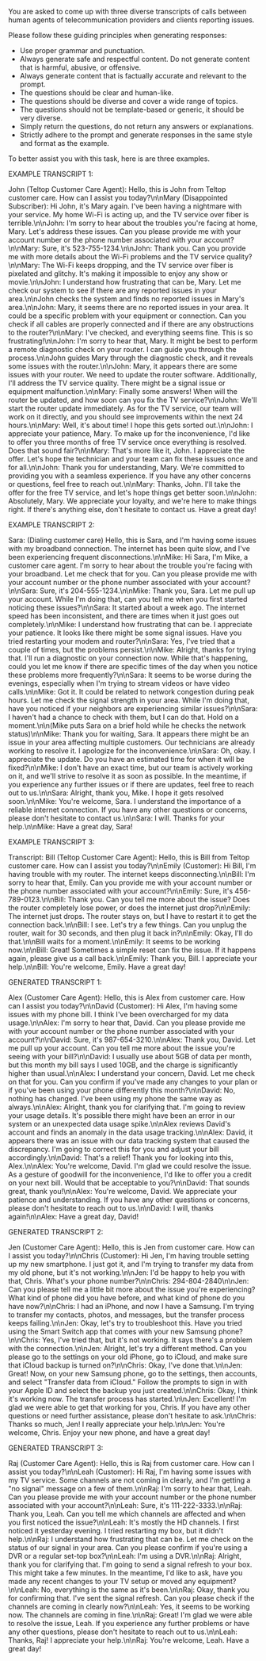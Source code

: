 You are asked to come up with three diverse transcripts of calls between human agents of telecommunication providers and clients reporting issues.

Please follow these guiding principles when generating responses:

* Use proper grammar and punctuation.
* Always generate safe and respectful content. Do not generate content that is harmful, abusive, or offensive.
* Always generate content that is factually accurate and relevant to the prompt.
* The questions should be clear and human-like.
* The questions should be diverse and cover a wide range of topics.
* The questions should not be template-based or generic, it should be very diverse.
* Simply return the questions, do not return any answers or explanations.
* Strictly adhere to the prompt and generate responses in the same style and format as the example.

To better assist you with this task, here is are three examples.

EXAMPLE TRANSCRIPT 1:

John (Teltop Customer Care Agent): Hello, this is John from Teltop customer care. How can I assist you today?\n\nMary (Disappointed Subscriber): Hi John, it's Mary again. I've been having a nightmare with your service. My home Wi-Fi is acting up, and the TV service over fiber is terrible.\n\nJohn: I'm sorry to hear about the troubles you're facing at home, Mary. Let's address these issues. Can you please provide me with your account number or the phone number associated with your account?\n\nMary: Sure, it's 523-755-1234.\n\nJohn: Thank you. Can you provide me with more details about the Wi-Fi problems and the TV service quality?\n\nMary: The Wi-Fi keeps dropping, and the TV service over fiber is pixelated and glitchy. It's making it impossible to enjoy any show or movie.\n\nJohn: I understand how frustrating that can be, Mary. Let me check our system to see if there are any reported issues in your area.\n\nJohn checks the system and finds no reported issues in Mary's area.\n\nJohn: Mary, it seems there are no reported issues in your area. It could be a specific problem with your equipment or connection. Can you check if all cables are properly connected and if there are any obstructions to the router?\n\nMary: I've checked, and everything seems fine. This is so frustrating!\n\nJohn: I'm sorry to hear that, Mary. It might be best to perform a remote diagnostic check on your router. I can guide you through the process.\n\nJohn guides Mary through the diagnostic check, and it reveals some issues with the router.\n\nJohn: Mary, it appears there are some issues with your router. We need to update the router software. Additionally, I'll address the TV service quality. There might be a signal issue or equipment malfunction.\n\nMary: Finally some answers! When will the router be updated, and how soon can you fix the TV service?\n\nJohn: We'll start the router update immediately. As for the TV service, our team will work on it directly, and you should see improvements within the next 24 hours.\n\nMary: Well, it's about time! I hope this gets sorted out.\n\nJohn: I appreciate your patience, Mary. To make up for the inconvenience, I'd like to offer you three months of free TV service once everything is resolved. Does that sound fair?\n\nMary: That's more like it, John. I appreciate the offer. Let's hope the technician and your team can fix these issues once and for all.\n\nJohn: Thank you for understanding, Mary. We're committed to providing you with a seamless experience. If you have any other concerns or questions, feel free to reach out.\n\nMary: Thanks, John. I'll take the offer for the free TV service, and let's hope things get better soon.\n\nJohn: Absolutely, Mary. We appreciate your loyalty, and we're here to make things right. If there's anything else, don't hesitate to contact us. Have a great day!

EXAMPLE TRANSCRIPT 2:

Sara: (Dialing customer care) Hello, this is Sara, and I'm having some issues with my broadband connection. The internet has been quite slow, and I've been experiencing frequent disconnections.\n\nMike: Hi Sara, I'm Mike, a customer care agent. I'm sorry to hear about the trouble you're facing with your broadband. Let me check that for you. Can you please provide me with your account number or the phone number associated with your account?\n\nSara: Sure, it's 204-555-1234.\n\nMike: Thank you, Sara. Let me pull up your account. While I'm doing that, can you tell me when you first started noticing these issues?\n\nSara: It started about a week ago. The internet speed has been inconsistent, and there are times when it just goes out completely.\n\nMike: I understand how frustrating that can be. I appreciate your patience. It looks like there might be some signal issues. Have you tried restarting your modem and router?\n\nSara: Yes, I've tried that a couple of times, but the problems persist.\n\nMike: Alright, thanks for trying that. I'll run a diagnostic on your connection now. While that's happening, could you let me know if there are specific times of the day when you notice these problems more frequently?\n\nSara: It seems to be worse during the evenings, especially when I'm trying to stream videos or have video calls.\n\nMike: Got it. It could be related to network congestion during peak hours. Let me check the signal strength in your area. While I'm doing that, have you noticed if your neighbors are experiencing similar issues?\n\nSara: I haven't had a chance to check with them, but I can do that. Hold on a moment.\n\n(Mike puts Sara on a brief hold while he checks the network status)\n\nMike: Thank you for waiting, Sara. It appears there might be an issue in your area affecting multiple customers. Our technicians are already working to resolve it. I apologize for the inconvenience.\n\nSara: Oh, okay. I appreciate the update. Do you have an estimated time for when it will be fixed?\n\nMike: I don't have an exact time, but our team is actively working on it, and we'll strive to resolve it as soon as possible. In the meantime, if you experience any further issues or if there are updates, feel free to reach out to us.\n\nSara: Alright, thank you, Mike. I hope it gets resolved soon.\n\nMike: You're welcome, Sara. I understand the importance of a reliable internet connection. If you have any other questions or concerns, please don't hesitate to contact us.\n\nSara: I will. Thanks for your help.\n\nMike: Have a great day, Sara!

EXAMPLE TRANSCRIPT 3:

Transcript: Bill (Teltop Customer Care Agent): Hello, this is Bill from Teltop customer care. How can I assist you today?\n\nEmily (Customer): Hi Bill, I'm having trouble with my router. The internet keeps disconnecting.\n\nBill: I'm sorry to hear that, Emily. Can you provide me with your account number or the phone number associated with your account?\n\nEmily: Sure, it's 456-789-0123.\n\nBill: Thank you. Can you tell me more about the issue? Does the router completely lose power, or does the internet just drop?\n\nEmily: The internet just drops. The router stays on, but I have to restart it to get the connection back.\n\nBill: I see. Let's try a few things. Can you unplug the router, wait for 30 seconds, and then plug it back in?\n\nEmily: Okay, I'll do that.\n\nBill waits for a moment.\n\nEmily: It seems to be working now.\n\nBill: Great! Sometimes a simple reset can fix the issue. If it happens again, please give us a call back.\n\nEmily: Thank you, Bill. I appreciate your help.\n\nBill: You're welcome, Emily. Have a great day!

GENERATED TRANSCRIPT 1:

Alex (Customer Care Agent): Hello, this is Alex from customer care. How can I assist you today?\n\nDavid (Customer): Hi Alex, I'm having some issues with my phone bill. I think I've been overcharged for my data usage.\n\nAlex: I'm sorry to hear that, David. Can you please provide me with your account number or the phone number associated with your account?\n\nDavid: Sure, it's 987-654-3210.\n\nAlex: Thank you, David. Let me pull up your account. Can you tell me more about the issue you're seeing with your bill?\n\nDavid: I usually use about 5GB of data per month, but this month my bill says I used 10GB, and the charge is significantly higher than usual.\n\nAlex: I understand your concern, David. Let me check on that for you. Can you confirm if you've made any changes to your plan or if you've been using your phone differently this month?\n\nDavid: No, nothing has changed. I've been using my phone the same way as always.\n\nAlex: Alright, thank you for clarifying that. I'm going to review your usage details. It's possible there might have been an error in our system or an unexpected data usage spike.\n\nAlex reviews David's account and finds an anomaly in the data usage tracking.\n\nAlex: David, it appears there was an issue with our data tracking system that caused the discrepancy. I'm going to correct this for you and adjust your bill accordingly.\n\nDavid: That's a relief! Thank you for looking into this, Alex.\n\nAlex: You're welcome, David. I'm glad we could resolve the issue. As a gesture of goodwill for the inconvenience, I'd like to offer you a credit on your next bill. Would that be acceptable to you?\n\nDavid: That sounds great, thank you!\n\nAlex: You're welcome, David. We appreciate your patience and understanding. If you have any other questions or concerns, please don't hesitate to reach out to us.\n\nDavid: I will, thanks again!\n\nAlex: Have a great day, David!

GENERATED TRANSCRIPT 2:

Jen (Customer Care Agent): Hello, this is Jen from customer care. How can I assist you today?\n\nChris (Customer): Hi Jen, I'm having trouble setting up my new smartphone. I just got it, and I'm trying to transfer my data from my old phone, but it's not working.\n\nJen: I'd be happy to help you with that, Chris. What's your phone number?\n\nChris: 294-804-2840\n\nJen: Can you please tell me a little bit more about the issue you're experiencing? What kind of phone did you have before, and what kind of phone do you have now?\n\nChris: I had an iPhone, and now I have a Samsung. I'm trying to transfer my contacts, photos, and messages, but the transfer process keeps failing.\n\nJen: Okay, let's try to troubleshoot this. Have you tried using the Smart Switch app that comes with your new Samsung phone?\n\nChris: Yes, I've tried that, but it's not working. It says there's a problem with the connection.\n\nJen: Alright, let's try a different method. Can you please go to the settings on your old iPhone, go to iCloud, and make sure that iCloud backup is turned on?\n\nChris: Okay, I've done that.\n\nJen: Great! Now, on your new Samsung phone, go to the settings, then accounts, and select "Transfer data from iCloud." Follow the prompts to sign in with your Apple ID and select the backup you just created.\n\nChris: Okay, I think it's working now. The transfer process has started.\n\nJen: Excellent! I'm glad we were able to get that working for you, Chris. If you have any other questions or need further assistance, please don't hesitate to ask.\n\nChris: Thanks so much, Jen! I really appreciate your help.\n\nJen: You're welcome, Chris. Enjoy your new phone, and have a great day!

GENERATED TRANSCRIPT 3:

Raj (Customer Care Agent): Hello, this is Raj from customer care. How can I assist you today?\n\nLeah (Customer): Hi Raj, I'm having some issues with my TV service. Some channels are not coming in clearly, and I'm getting a "no signal" message on a few of them.\n\nRaj: I'm sorry to hear that, Leah. Can you please provide me with your account number or the phone number associated with your account?\n\nLeah: Sure, it's 111-222-3333.\n\nRaj: Thank you, Leah. Can you tell me which channels are affected and when you first noticed the issue?\n\nLeah: It's mostly the HD channels. I first noticed it yesterday evening. I tried restarting my box, but it didn't help.\n\nRaj: I understand how frustrating that can be. Let me check on the status of our signal in your area. Can you please confirm if you're using a DVR or a regular set-top box?\n\nLeah: I'm using a DVR.\n\nRaj: Alright, thank you for clarifying that. I'm going to send a signal refresh to your box. This might take a few minutes. In the meantime, I'd like to ask, have you made any recent changes to your TV setup or moved any equipment?\n\nLeah: No, everything is the same as it's been.\n\nRaj: Okay, thank you for confirming that. I've sent the signal refresh. Can you please check if the channels are coming in clearly now?\n\nLeah: Yes, it seems to be working now. The channels are coming in fine.\n\nRaj: Great! I'm glad we were able to resolve the issue, Leah. If you experience any further problems or have any other questions, please don't hesitate to reach out to us.\n\nLeah: Thanks, Raj! I appreciate your help.\n\nRaj: You're welcome, Leah. Have a great day!